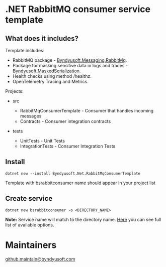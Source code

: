 ﻿# .NET RabbitMQ consumer service template

## What does it includes?

Template includes:
- RabbitMQ package - [Byndyusoft.Messaging.RabbitMq](https://github.com/Byndyusoft/Byndyusoft.Net.RabbitMq).
- Package for masking sensitive data in logs and traces - [Byndyusoft.MaskedSerialization](https://github.com/Byndyusoft/Byndyusoft.MaskedSerialization).
- Health checks using method /healthz.
- OpenTelemetry Tracing and Metrics.

Projects:
- src
  - RabbitMqConsumerTemplate - Consumer that handles incoming messages
  - Contracts - Consumer integration contracts

- tests 
  - UnitTests - Unit Tests
  - IntegrationTests - Consumer Integration Tests

## Install
``` shell
dotnet new --install Byndyusoft.Net.RabbitMqConsumerTemplate
```

Template with bsrabbitconsumer name should appear in your project list

## Create service

```shell
dotnet new bsrabbitconsumer -o <DIRECTORY_NAME>
```

**Note:**  Service name will match to the directory name. [Here](https://learn.microsoft.com/en-us/dotnet/core/tools/dotnet-new) you can see full list of available options.

# Maintainers
github.maintain@byndyusoft.com
